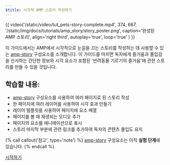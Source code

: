 ```yaml
---
$title: 시각적 AMP 스토리 작성하기
---
```


{{ video('/static/video/tut_pets-story-complete.mp4', 374, 667, '/static/img/docs/tutorials/amp_story/story_poster.png', caption='완성된 AMP 스토리', align='right third', autoplay='true', loop='true' ) }}

이 가이드에서는 AMP에서 시각적으로 눈길을 끄는 스토리를 작성하는 데 사용할 수 있는 [amp-story](/ko/docs/reference/components/amp-story.html) 구성요소를 소개합니다. 이 가이드를 마치면 독자에게 즐거움과 몰입감을 선사하는 간단한 정보와 시각 요소가 포함된 '반려동물 기르기의 즐거움'에 관한 스토리를 만들 수 있을 것입니다.

## 학습할 내용:

- [amp-story](/ko/docs/reference/components/amp-story.html) 구성요소를 사용하여 여러 페이지로 된 스토리 작성
- 한 페이지에 여러 레이어를 사용하여 시각 효과 만들기
- 레이어 템플릿을 사용하여 페이지에 요소 배열
- 페이지를 볼 때 재생되는 오디오 추가
- 페이지의 요소를 애니메이션으로 표시
- 스토리 마지막 부분에 관련 링크를 추가하여 독자의 콘텐츠 몰입도 유지

{% call callout('참고', type='note') %} [amp-story](/ko/docs/reference/components/amp-story.html) 구성요소는 아직 **실험 단계**에 있습니다. {% endcall %}


<div class="start-button">
<a class="button" href="{{g.doc('/content/docs/getting_started/visual_story/setting_up.md', locale=doc.locale).url.path}}"><span class="arrow-next">시작하기</span></a>
</div>
 
